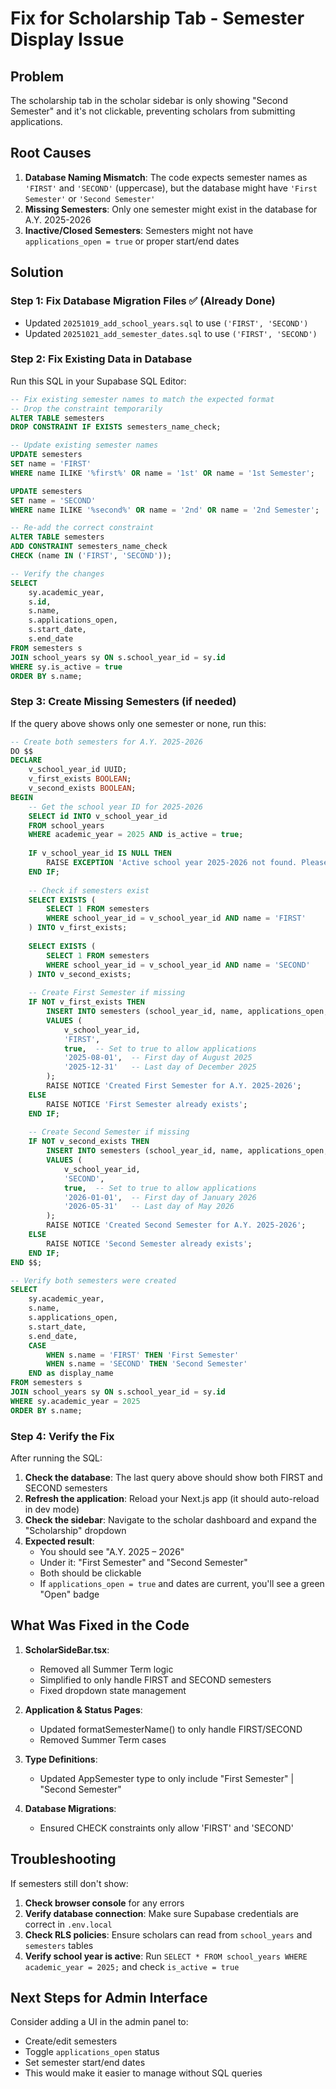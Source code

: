# Fix for Scholarship Tab - Semester Display Issue

## Problem
The scholarship tab in the scholar sidebar is only showing "Second Semester" and it's not clickable, preventing scholars from submitting applications.

## Root Causes
1. **Database Naming Mismatch**: The code expects semester names as `'FIRST'` and `'SECOND'` (uppercase), but the database might have `'First Semester'` or `'Second Semester'`
2. **Missing Semesters**: Only one semester might exist in the database for A.Y. 2025-2026
3. **Inactive/Closed Semesters**: Semesters might not have `applications_open = true` or proper start/end dates

## Solution

### Step 1: Fix Database Migration Files ✅ (Already Done)
- Updated `20251019_add_school_years.sql` to use `('FIRST', 'SECOND')`
- Updated `20251021_add_semester_dates.sql` to use `('FIRST', 'SECOND')`

### Step 2: Fix Existing Data in Database

Run this SQL in your Supabase SQL Editor:

```sql
-- Fix existing semester names to match the expected format
-- Drop the constraint temporarily
ALTER TABLE semesters 
DROP CONSTRAINT IF EXISTS semesters_name_check;

-- Update existing semester names
UPDATE semesters 
SET name = 'FIRST' 
WHERE name ILIKE '%first%' OR name = '1st' OR name = '1st Semester';

UPDATE semesters 
SET name = 'SECOND' 
WHERE name ILIKE '%second%' OR name = '2nd' OR name = '2nd Semester';

-- Re-add the correct constraint
ALTER TABLE semesters
ADD CONSTRAINT semesters_name_check 
CHECK (name IN ('FIRST', 'SECOND'));

-- Verify the changes
SELECT 
    sy.academic_year,
    s.id,
    s.name,
    s.applications_open,
    s.start_date,
    s.end_date
FROM semesters s
JOIN school_years sy ON s.school_year_id = sy.id
WHERE sy.is_active = true
ORDER BY s.name;
```

### Step 3: Create Missing Semesters (if needed)

If the query above shows only one semester or none, run this:

```sql
-- Create both semesters for A.Y. 2025-2026
DO $$
DECLARE
    v_school_year_id UUID;
    v_first_exists BOOLEAN;
    v_second_exists BOOLEAN;
BEGIN
    -- Get the school year ID for 2025-2026
    SELECT id INTO v_school_year_id 
    FROM school_years 
    WHERE academic_year = 2025 AND is_active = true;
    
    IF v_school_year_id IS NULL THEN
        RAISE EXCEPTION 'Active school year 2025-2026 not found. Please create it first using the admin panel.';
    END IF;
    
    -- Check if semesters exist
    SELECT EXISTS (
        SELECT 1 FROM semesters 
        WHERE school_year_id = v_school_year_id AND name = 'FIRST'
    ) INTO v_first_exists;
    
    SELECT EXISTS (
        SELECT 1 FROM semesters 
        WHERE school_year_id = v_school_year_id AND name = 'SECOND'
    ) INTO v_second_exists;
    
    -- Create First Semester if missing
    IF NOT v_first_exists THEN
        INSERT INTO semesters (school_year_id, name, applications_open, start_date, end_date)
        VALUES (
            v_school_year_id,
            'FIRST',
            true,  -- Set to true to allow applications
            '2025-08-01',  -- First day of August 2025
            '2025-12-31'   -- Last day of December 2025
        );
        RAISE NOTICE 'Created First Semester for A.Y. 2025-2026';
    ELSE
        RAISE NOTICE 'First Semester already exists';
    END IF;
    
    -- Create Second Semester if missing
    IF NOT v_second_exists THEN
        INSERT INTO semesters (school_year_id, name, applications_open, start_date, end_date)
        VALUES (
            v_school_year_id,
            'SECOND',
            true,  -- Set to true to allow applications
            '2026-01-01',  -- First day of January 2026
            '2026-05-31'   -- Last day of May 2026
        );
        RAISE NOTICE 'Created Second Semester for A.Y. 2025-2026';
    ELSE
        RAISE NOTICE 'Second Semester already exists';
    END IF;
END $$;

-- Verify both semesters were created
SELECT 
    sy.academic_year,
    s.name,
    s.applications_open,
    s.start_date,
    s.end_date,
    CASE 
        WHEN s.name = 'FIRST' THEN 'First Semester'
        WHEN s.name = 'SECOND' THEN 'Second Semester'
    END as display_name
FROM semesters s
JOIN school_years sy ON s.school_year_id = sy.id
WHERE sy.academic_year = 2025
ORDER BY s.name;
```

### Step 4: Verify the Fix

After running the SQL:

1. **Check the database**: The last query above should show both FIRST and SECOND semesters
2. **Refresh the application**: Reload your Next.js app (it should auto-reload in dev mode)
3. **Check the sidebar**: Navigate to the scholar dashboard and expand the "Scholarship" dropdown
4. **Expected result**: 
   - You should see "A.Y. 2025 – 2026"
   - Under it: "First Semester" and "Second Semester"
   - Both should be clickable
   - If `applications_open = true` and dates are current, you'll see a green "Open" badge

## What Was Fixed in the Code

1. **ScholarSideBar.tsx**: 
   - Removed all Summer Term logic
   - Simplified to only handle FIRST and SECOND semesters
   - Fixed dropdown state management

2. **Application & Status Pages**:
   - Updated formatSemesterName() to only handle FIRST/SECOND
   - Removed Summer Term cases

3. **Type Definitions**:
   - Updated AppSemester type to only include "First Semester" | "Second Semester"

4. **Database Migrations**:
   - Ensured CHECK constraints only allow 'FIRST' and 'SECOND'

## Troubleshooting

If semesters still don't show:

1. **Check browser console** for any errors
2. **Verify database connection**: Make sure Supabase credentials are correct in `.env.local`
3. **Check RLS policies**: Ensure scholars can read from `school_years` and `semesters` tables
4. **Verify school year is active**: Run `SELECT * FROM school_years WHERE academic_year = 2025;` and check `is_active = true`

## Next Steps for Admin Interface

Consider adding a UI in the admin panel to:
- Create/edit semesters
- Toggle `applications_open` status
- Set semester start/end dates
- This would make it easier to manage without SQL queries
